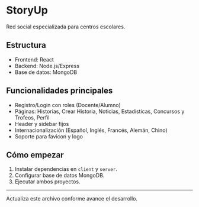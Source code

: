 # StoryUp

Red social especializada para centros escolares.

## Estructura
- Frontend: React
- Backend: Node.js/Express
- Base de datos: MongoDB

## Funcionalidades principales
- Registro/Login con roles (Docente/Alumno)
- Páginas: Historias, Crear Historia, Noticias, Estadísticas, Concursos y Trofeos, Perfil
- Header y sidebar fijos
- Internacionalización (Español, Inglés, Francés, Alemán, Chino)
- Soporte para favicon y logo

## Cómo empezar
1. Instalar dependencias en `client` y `server`.
2. Configurar base de datos MongoDB.
3. Ejecutar ambos proyectos.

---

Actualiza este archivo conforme avance el desarrollo.